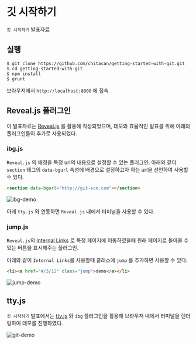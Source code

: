 # 깃 시작하기

`깃 시작하기` 발표자료

## 실행

    $ git clone https://github.com/chitacan/getting-started-with-git.git
    $ cd getting-started-with-git
    $ npm install
    $ grunt

브라우저에서 `http://localhost:8000` 에 접속

## Reveal.js 플러그인

이 발표자료는 [Reveal.js](https://github.com/hakimel/reveal.js/) 를 활용해 작성되었으며, 데모와 효율적인 발표를 위해 아래의 플러그인들이 추가로 사용되었다.

### ibg.js

`Reveal.js` 의 배경을 특정 url의 내용으로 설정할 수 있는 플러그인. 아래와 같이 `section` 태그의 `data-bgurl` 속성에 배경으로 설정하고자 하는 url을 선언하여 사용할 수 있다.

```html
<section data-bgurl="http://git-scm.com"></section>
```

![ibg-demo](https://raw.github.com/chitacan/getting-started-with-git/master/img/ibg.gif)

아래 `tty.js` 와 연동하면 `Reveal.js` 내에서 터미널을 사용할 수 있다.

### jump.js

`Reveal.js`의 [Internal Links](https://github.com/hakimel/reveal.js/#internal-links) 로 특정 페이지에 이동하였을때 원래 페이지로 돌아올 수 있는 버튼을 표시해주는 플러그인.

아래와 같이 `Internal Links`를 사용할때 클래스에 `jump` 를 추가하면 사용할 수 있다.

```html
<li><a href="#/3/12" class="jump">demo</a></li>
```

![jump-demo](https://raw.github.com/chitacan/getting-started-with-git/master/img/jump.gif)

## tty.js

`깃 시작하기` 발표에서는 [tty.js](https://github.com/chjj/tty.js) 와 `ibg` 플러그인을 활용해 브라우저 내에서 터미널을 렌더링하여 데모를 진행하였다.

![git-demo](https://raw.github.com/chitacan/getting-started-with-git/master/img/git.gif)
